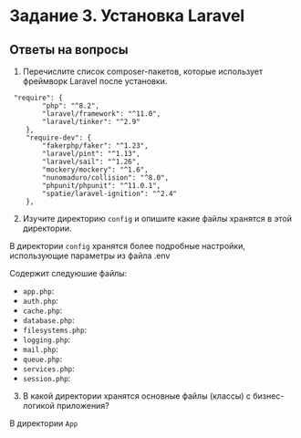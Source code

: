 # Задание 3. Установка Laravel

## Ответы на вопросы

1. Перечислите список composer-пакетов, которые использует фреймворк Laravel после установки.

```
 "require": {
        "php": "^8.2",
        "laravel/framework": "^11.0",
        "laravel/tinker": "^2.9"
    },
    "require-dev": {
        "fakerphp/faker": "^1.23",
        "laravel/pint": "^1.13",
        "laravel/sail": "^1.26",
        "mockery/mockery": "^1.6",
        "nunomaduro/collision": "^8.0",
        "phpunit/phpunit": "^11.0.1",
        "spatie/laravel-ignition": "^2.4"
    },
```

2. Изучите директорию `config` и опишите какие файлы хранятся в этой директории.

В директории `config` хранятся более подробные настройки, использующие параметры из файла .env 

Содержит следуюшие файлы:
- `app.php`: 
- `auth.php`: 
- `cache.php`: 
- `database.php`: 
- `filesystems.php`: 
- `logging.php`: 
- `mail.php`: 
- `queue.php`: 
- `services.php`: 
- `session.php`: 


3. В какой директории хранятся основные файлы (классы) с бизнес-логикой приложения?

В директории `App` 